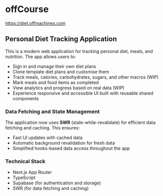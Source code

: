 # offCourse

https://diet.offmachines.com

## Personal Diet Tracking Application

This is a modern web application for tracking personal diet, meals, and nutrition. The app allows users to:

- Sign in and manage their own diet plans
- Clone template diet plans and customise them
- Track meals, calories, carbohydrates, sugars, and other macros (WIP)
- Mark meals and food items as completed
- View analytics and progress based on real data (WIP)
- Experience responsive and accessible UI built with reusable shared components

### Data Fetching and State Management

The application now uses **SWR** (stale-while-revalidate) for efficient data fetching and caching. This ensures:

- Fast UI updates with cached data
- Automatic background revalidation for fresh data
- Simplified hooks-based data access throughout the app

### Technical Stack

- Next.js App Router
- TypeScript
- Supabase (for authentication and storage)
- SWR (for data fetching and caching)
